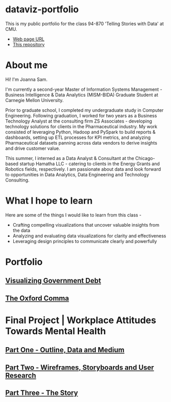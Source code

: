 # dataviz-portfolio

This is my public portfolio for the class 94-870 'Telling Stories with Data' at CMU.

- [Web page URL](https://joannasam.github.io/dataviz-portfolio/)
- [This repository](https://github.com/joannasam/dataviz-portfolio/)

# About me
Hi! I'm Joanna Sam.

I'm currently a second-year Master of Information Systems Management - Business Intelligence & Data Analytics (MISM-BIDA) Graduate Student at Carnegie Mellon University. 

Prior to graduate school, I completed my undergraduate study in Computer Engineering. Following graduation, I worked for two years as a Business
Technology Analyst at the consulting firm ZS Associates - developing technology solutions for clients in the Pharmaceutical industry. My work consisted of leveraging Python, Hadoop and PySpark to build reports & dashboards, setting up ETL processes for KPI metrics, and analyzing Pharmaceutical datasets panning across data vendors to derive insights and drive customer value.

This summer, I interned as a Data Analyst & Consultant at the Chicago-based startup Hamatha LLC - catering to clients in the Energy Grants and Robotics fields, respectively. I am passionate about data and look forward to opportunities in Data Analytics, Data Engineering and Technology Consulting.

# What I hope to learn
Here are some of the things I would like to learn from this class - 

- Crafting compelling visualizations that uncover valuable insights from the data
- Analyzing and evaluating data visualizations for clarity and effectiveness
- Leveraging design principles to communicate clearly and powerfully

# Portfolio

## [Visualizing Government Debt](https://joannasam.github.io/dataviz-portfolio/visualizing-govt-debt.html)

## [The Oxford Comma](https://joannasam.github.io/dataviz-portfolio/oxford-comma.html)

# Final Project | Workplace Attitudes Towards Mental Health

## [Part One - Outline, Data and Medium](https://joannasam.github.io/dataviz-portfolio/final-project-part-one.html)

## [Part Two - Wireframes, Storyboards and User Research](https://joannasam.github.io/dataviz-portfolio/final-project-part-two.html)

## [Part Three - The Story](https://joannasam.github.io/dataviz-portfolio/final-project-part-three.html)
